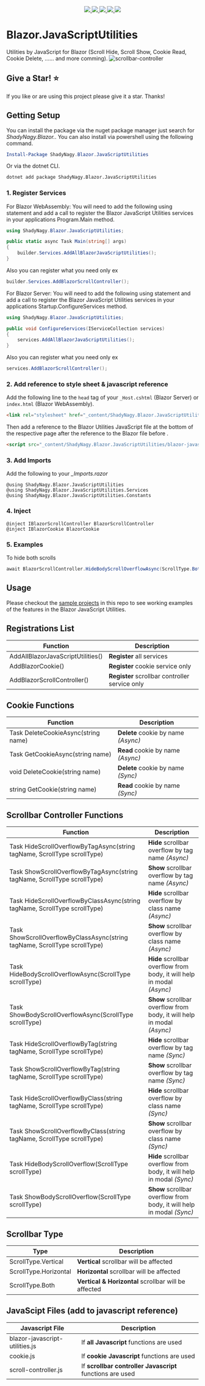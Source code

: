 <p align="center">
    <a href="https://www.nuget.org/packages/ShadyNagy.Blazor.JavaScriptUtilities" alt="NuGet">
        <img src="https://img.shields.io/nuget/v/ShadyNagy.Blazor.JavaScriptUtilities" />
    </a>
    <a href="https://www.nuget.org/packages/ShadyNagy.Blazor.JavaScriptUtilities" alt="NuGet">
        <img src="https://img.shields.io/nuget/dt/ShadyNagy.Blazor.JavaScriptUtilities" />
    </a>
    <a href="https://github.com/ShadyNagy/Blazor.JavaScriptUtilities/actions?query=workflow%3A%22publish+ShadyNagy.Blazor.JavaScriptUtilities+to+nuget%22" alt="Workflows">
        <img src="https://github.com/shadynagy/Blazor.JavaScriptUtilities/workflows/publish%20ShadyNagy.Blazor.JavaScriptUtilities%20to%20nuget/badge.svg" />
    </a>
    <a href="https://github.com/ShadyNagy/Blazor.JavaScriptUtilities/graphs/contributors" alt="Contributors">
        <img src="https://img.shields.io/github/contributors/ShadyNagy/Blazor.JavaScriptUtilities" />
    </a>
    <a href="https://github.com/ShadyNagy/Blazor.JavaScriptUtilities/blob/master/LICENSE" alt="license">
        <img src="https://img.shields.io/badge/License-MIT-blue.svg" />
    </a>
</p>

# Blazor.JavaScriptUtilities
Utilities by JavaScript for Blazor (Scroll Hide, Scroll Show, Cookie Read, Cookie Delete, ...... and more comming).
![scrollbar-controller](https://user-images.githubusercontent.com/6225593/89104489-0963e000-d41a-11ea-8bf4-9bb8f009449d.gif)

## Give a Star! :star:
If you like or are using this project please give it a star. Thanks!

## Getting Setup

You can install the package via the nuget package manager just search for *ShadyNagy.Blazor.*. You can also install via powershell using the following command.

```powershell
Install-Package ShadyNagy.Blazor.JavaScriptUtilities
```

Or via the dotnet CLI.

```bash
dotnet add package ShadyNagy.Blazor.JavaScriptUtilities
```

### 1. Register Services

For Blazor WebAssembly: You will need to add the following using statement and add a call to register the Blazor JavaScript Utilities services in your applications Program.Main method.

```csharp
using ShadyNagy.Blazor.JavaScriptUtilities;

public static async Task Main(string[] args)
{
    builder.Services.AddAllBlazorJavaScriptUtilities();
}
```
Also you can register what you need only ex
```csharp
builder.Services.AddBlazorScrollController();
```

For Blazor Server: You will need to add the following using statement and add a call to register the Blazor JavaScript Utilities services in your applications Startup.ConfigureServices method.
```csharp
using ShadyNagy.Blazor.JavaScriptUtilities;

public void ConfigureServices(IServiceCollection services)
{
    services.AddAllBlazorJavaScriptUtilities();
}
```
Also you can register what you need only ex
```csharp
services.AddBlazorScrollController();
```

### 2. Add reference to style sheet & javascript reference

Add the following line to the `head` tag of your `_Host.cshtml` (Blazor Server) or `index.html` (Blazor WebAssembly).
```html
<link rel="stylesheet" href="_content/ShadyNagy.Blazor.JavaScriptUtilities/blazor-javascript-utilities.min.css" />
```

Then add a reference to the Blazor Utilities JavaScript file at the bottom of the respective page after the reference to the Blazor file before </body>.

```html
<script src="_content/ShadyNagy.Blazor.JavaScriptUtilities/blazor-javascript-utilities-min.js" type="text/javascript" language="javascript"></script>
```

### 3. Add Imports

Add the following to your *_Imports.razor*

```razor
@using ShadyNagy.Blazor.JavaScriptUtilities
@using ShadyNagy.Blazor.JavaScriptUtilities.Services
@using ShadyNagy.Blazor.JavaScriptUtilities.Constants
```

### 4. Inject

```razor
@inject IBlazorScrollController BlazorScrollController
@inject IBlazorCookie BlazorCookie
```

### 5. Examples

To hide both scrolls
```csharp
await BlazorScrollController.HideBodyScrollOverflowAsync(ScrollType.Both);
```

## Usage

Please checkout the [sample projects](https://github.com/ShadyNagy/Blazor.JavaScriptUtilities/tree/master/samples/blazor-sample) in this repo to see working examples of the features in the Blazor JavaScript Utilities.

## Registrations List

| Function | Description |
| --- | --- |
| AddAllBlazorJavaScriptUtilities() | **Register** all services |
| AddBlazorCookie() | **Register** cookie service only |
| AddBlazorScrollController() | **Register** scrollbar controller service only |

## Cookie Functions

| Function | Description |
| --- | --- |
| Task DeleteCookieAsync(string name) | **Delete** cookie by name *(Async)* |
| Task<string> GetCookieAsync(string name) | **Read** cookie by name *(Async)* |
| void DeleteCookie(string name) | **Delete** cookie by name *(Sync)* |
| string GetCookie(string name) | **Read** cookie by name *(Sync)* |

## Scrollbar Controller Functions

| Function | Description |
| --- | --- |
| Task HideScrollOverflowByTagAsync(string tagName, ScrollType scrollType) | **Hide** scrollbar overflow by tag name *(Async)* |
| Task ShowScrollOverflowByTagAsync(string tagName, ScrollType scrollType) | **Show** scrollbar overflow by tag name *(Async)* |
| Task HideScrollOverflowByClassAsync(string tagName, ScrollType scrollType) | **Hide** scrollbar overflow by class name *(Async)* |
| Task ShowScrollOverflowByClassAsync(string tagName, ScrollType scrollType) | **Show** scrollbar overflow by class name *(Async)* |
| Task HideBodyScrollOverflowAsync(ScrollType scrollType) | **Hide** scrollbar overflow from body, it will help in modal *(Async)* |
| Task ShowBodyScrollOverflowAsync(ScrollType scrollType) | **Show** scrollbar overflow from body, it will help in modal  *(Async)* |
| Task HideScrollOverflowByTag(string tagName, ScrollType scrollType) | **Hide** scrollbar overflow by tag name *(Sync)* |
| Task ShowScrollOverflowByTag(string tagName, ScrollType scrollType) | **Show** scrollbar overflow by tag name *(Sync)* |
| Task HideScrollOverflowByClass(string tagName, ScrollType scrollType) | **Hide** scrollbar overflow by class name *(Sync)* |
| Task ShowScrollOverflowByClass(string tagName, ScrollType scrollType) | **Show** scrollbar overflow by class name *(Sync)* |
| Task HideBodyScrollOverflow(ScrollType scrollType) | **Hide** scrollbar overflow from body, it will help in modal *(Sync)* |
| Task ShowBodyScrollOverflow(ScrollType scrollType) | **Show** scrollbar overflow from body, it will help in modal  *(Sync)* |

## Scrollbar Type

| Type | Description |
| --- | --- |
| ScrollType.Vertical | **Vertical** scrollbar will be affected |
| ScrollType.Horizontal | **Horizontal** scrollbar will be affected |
| ScrollType.Both | **Vertical & Horizontal** scrollbar will be affected |

## JavaScipt Files **(add to javascript reference)**

| Javascript File | Description |
| --- | --- |
| blazor-javascript-utilities.js | If **all Javascript** functions are used |
| cookie.js | If **cookie Javascript** functions are used |
| scroll-controller.js | If **scrollbar controller Javascript** functions are used |

